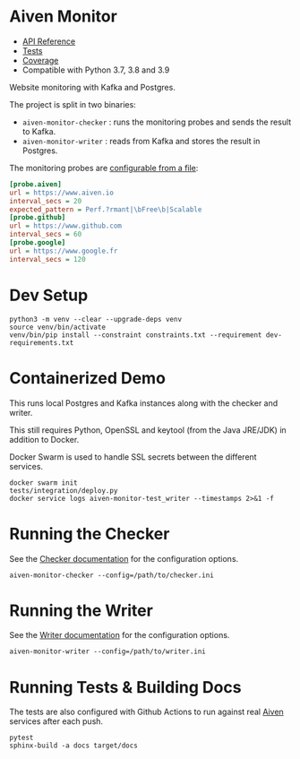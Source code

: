 # Aiven Monitor

  - [API Reference](https://kmichel.github.io/aiven-monitor/)
  - [Tests](https://kmichel.github.io/aiven-monitor/tests/)
  - [Coverage](https://kmichel.github.io/aiven-monitor/coverage/)
  - Compatible with Python 3.7, 3.8 and 3.9

Website monitoring with Kafka and Postgres.

The project is split in two binaries:
 - `aiven-monitor-checker` : runs the monitoring probes and sends the result to Kafka.
 - `aiven-monitor-writer` : reads from Kafka and stores the result in Postgres.

The monitoring probes are [configurable from a file](https://kmichel.github.io/aiven-monitor/aiven_monitor/checker.html#configuration-options):

```ini
[probe.aiven]
url = https://www.aiven.io
interval_secs = 20
expected_pattern = Perf.?rmant|\bFree\b|Scalable
[probe.github]
url = https://www.github.com
interval_secs = 60
[probe.google]
url = https://www.google.fr
interval_secs = 120
```

# Dev Setup
```shell script
python3 -m venv --clear --upgrade-deps venv
source venv/bin/activate
venv/bin/pip install --constraint constraints.txt --requirement dev-requirements.txt
```

# Containerized Demo
This runs local Postgres and Kafka instances along with the checker and writer.

This still requires Python, OpenSSL and keytool (from the Java JRE/JDK) in addition to Docker.

Docker Swarm is used to handle SSL secrets between the different services.
```shell script
docker swarm init
tests/integration/deploy.py
docker service logs aiven-monitor-test_writer --timestamps 2>&1 -f
```

# Running the Checker
See the [Checker documentation](https://kmichel.github.io/aiven-monitor/aiven_monitor/checker.html#configuration-options) for the configuration options. 
```shell script
aiven-monitor-checker --config=/path/to/checker.ini
```

# Running the Writer
See the [Writer documentation](https://kmichel.github.io/aiven-monitor/aiven_monitor/writer.html#configuration-options) for the configuration options.
```shell script
aiven-monitor-writer --config=/path/to/writer.ini
```

# Running Tests & Building Docs
The tests are also configured with Github Actions to run against real [Aiven](https://aiven.io) services after each push.
```shell script
pytest
sphinx-build -a docs target/docs
``` 
